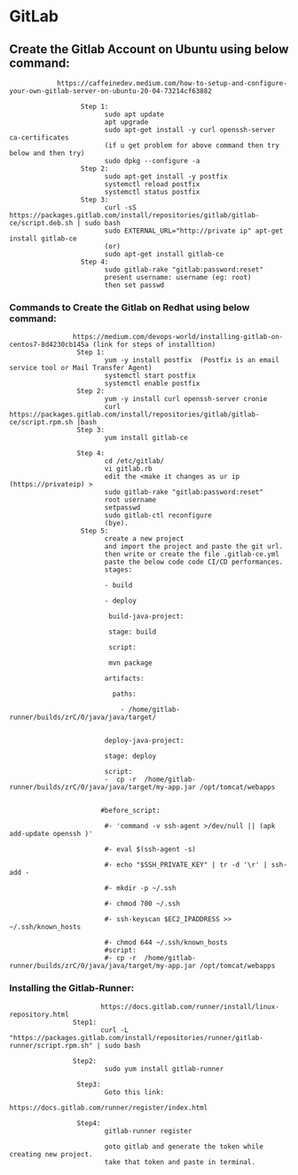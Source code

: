 # GitLab

  ## Create the Gitlab Account on Ubuntu using below command:
                https://caffeinedev.medium.com/how-to-setup-and-configure-your-own-gitlab-server-on-ubuntu-20-04-73214cf63882
  
                      Step 1:
                            sudo apt update
                            apt upgrade
                            sudo apt-get install -y curl openssh-server ca-certificates
                            (if u get problem for above command then try below and then try)
                            sudo dpkg --configure -a
                      Step 2:   
                            sudo apt-get install -y postfix
                            systemctl reload postfix
                            systemctl status postfix
                      Step 3:
                            curl -sS https://packages.gitlab.com/install/repositories/gitlab/gitlab-ce/script.deb.sh | sudo bash
                            sudo EXTERNAL_URL="http://private ip" apt-get install gitlab-ce
                            (or)
                            sudo apt-get install gitlab-ce
                      Step 4:
                            sudo gitlab-rake "gitlab:password:reset"
                            present username: username (eg: root)
                            then set passwd 
                
 ### Commands to Create the Gitlab on Redhat using below command:
                    https://medium.com/devops-world/installing-gitlab-on-centos7-8d4230cb145a (link for steps of installtion)
                     Step 1: 
                            yum -y install postfix  (Postfix is an email service tool or Mail Transfer Agent)
                            systemctl start postfix
                            systemctl enable postfix
                     Step 2:
                            yum -y install curl openssh-server cronie
                            curl https://packages.gitlab.com/install/repositories/gitlab/gitlab-ce/script.rpm.sh |bash
                     Step 3:
                            yum install gitlab-ce
                     
                     Step 4:
                            cd /etc/gitlab/
                            vi gitlab.rb
                            edit the <make it changes as ur ip (https://privateip) >
                            sudo gitlab-rake "gitlab:password:reset"
                            root username
                            setpasswd
                            sudo gitlab-ctl reconfigure
                            (bye).
                      Step 5:
                            create a new project 
                            and import the project and paste the git url.
                            then write or create the file .gitlab-ce.yml
                            paste the below code code CI/CD performances.
                            stages:

                            - build

                            - deploy

                             build-java-project:

                             stage: build

                             script:

                             mvn package

                            artifacts:

                              paths:

                                - /home/gitlab-runner/builds/zrC/0/java/java/target/
                                
                          
                            deploy-java-project:

                            stage: deploy

                            script:
                            -  cp -r  /home/gitlab-runner/builds/zrC/0/java/java/target/my-app.jar /opt/tomcat/webapps
                            
                                                              
                           #before_script:

                            #- 'command -v ssh-agent >/dev/null || (apk add-update openssh )'

                            #- eval $(ssh-agent -s)

                            #- echo "$SSH_PRIVATE_KEY" | tr -d '\r' | ssh-add -

                            #- mkdir -p ~/.ssh

                            #- chmod 700 ~/.ssh

                            #- ssh-keyscan $EC2_IPADDRESS >> ~/.ssh/known_hosts

                            #- chmod 644 ~/.ssh/known_hosts
                            #script:
                            #- cp -r  /home/gitlab-runner/builds/zrC/0/java/java/target/my-app.jar /opt/tomcat/webapps
                            
                            
                         
### Installing the Gitlab-Runner:
                  
                           https://docs.gitlab.com/runner/install/linux-repository.html
                    Step1:
                           curl -L "https://packages.gitlab.com/install/repositories/runner/gitlab-runner/script.rpm.sh" | sudo bash
                   
                    Step2:
                            sudo yum install gitlab-runner
                            
                     Step3:
                            Goto this link:
                            https://docs.gitlab.com/runner/register/index.html
                            
                     Step4:
                            gitlab-runner register
                            
                            goto gitlab and generate the token while creating new project.
                            take that token and paste in terminal.
                            
                     

                            

                     
       
              
